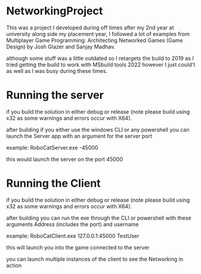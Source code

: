 # NetworkingProject
This was a project I developed during off times after my 2nd year at university along side my placement year, I followed a lot of examples from Multiplayer Game Programming: Architecting Networked Games (Game Design)
by Josh Glazer and Sanjay Madhav.

although some stuff was a little outdated so I retargets the build to 2019 as I tried getting the build to work with MSbuild tools 2022 however I just could't as well as I was busy during these times.

# Running the server
if you build the solution in either debug or release (note please build using x32 as some warnings and errors occur with X64).

after building if you either use the windows CLI or any powershell you can launch the Server app with an argument for the server port

example: RoboCatServer.exe -45000

this would launch the server on the port 45000

# Running the Client

if you build the solution in either debug or release (note please build using x32 as some warnings and errors occur with X64).

after building you can run the exe through the CLI or powershell with these arguments Address (includes the port) and username

example: RoboCatClient.exe 127.0.0.1:45000 TestUser

this will launch you into the game connected to the server

you can launch multiple instances of the client to see the Networking in action

